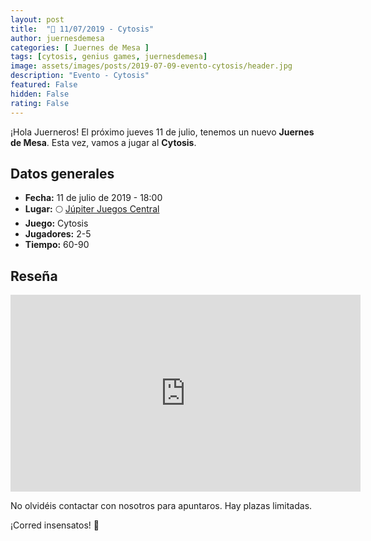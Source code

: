 ```yaml
---
layout: post
title:  "📆 11/07/2019 - Cytosis"
author: juernesdemesa
categories: [ Juernes de Mesa ]
tags: [cytosis, genius games, juernesdemesa]
image: assets/images/posts/2019-07-09-evento-cytosis/header.jpg
description: "Evento - Cytosis"
featured: False
hidden: False
rating: False
---
```


¡Hola Juerneros! El próximo jueves 11 de julio, tenemos un nuevo **Juernes de Mesa**. Esta vez, vamos a jugar al **Cytosis**.

## Datos generales

* **Fecha:** 11 de julio de 2019 - 18:00
* **Lugar:** 🌕 [Júpiter Juegos Central](https://www.jupiterjuegos.com/tiendas/) 
* **Juego:** Cytosis
* **Jugadores:** 2-5
* **Tiempo:** 60-90

## Reseña 

<iframe width="560" height="315" src="https://www.youtube.com/embed/Zfc5H_aZadg" frameborder="0" allow="accelerometer; autoplay; encrypted-media; gyroscope; picture-in-picture" allowfullscreen></iframe>

No olvidéis contactar con nosotros para apuntaros. Hay plazas limitadas. 

¡Corred insensatos! 🧙
